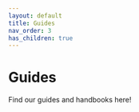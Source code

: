 ```yaml
---
layout: default
title: Guides
nav_order: 3
has_children: true
---
```


# Guides
Find our guides and handbooks here!

